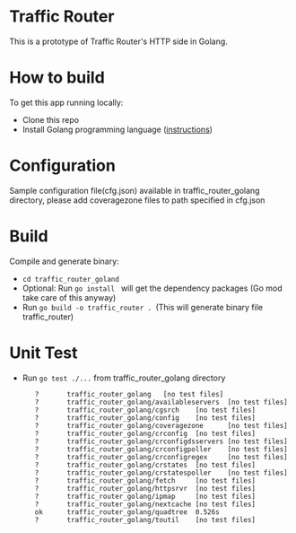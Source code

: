 <!--
    Licensed to the Apache Software Foundation (ASF) under one
    or more contributor license agreements.  See the NOTICE file
    distributed with this work for additional information
    regarding copyright ownership.  The ASF licenses this file
    to you under the Apache License, Version 2.0 (the
    "License"); you may not use this file except in compliance
    with the License.  You may obtain a copy of the License at

      http://www.apache.org/licenses/LICENSE-2.0

    Unless required by applicable law or agreed to in writing,
    software distributed under the License is distributed on an
    "AS IS" BASIS, WITHOUT WARRANTIES OR CONDITIONS OF ANY
    KIND, either express or implied.  See the License for the
    specific language governing permissions and limitations
    under the License.
-->

# Traffic Router 

This is a prototype of Traffic Router's HTTP side in Golang.

# How to build

To get this app running locally:

- Clone this repo
- Install Golang programming language ([instructions](https://golang.org/doc/install))


# Configuration

Sample configuration file(cfg.json) available in traffic_router_golang directory, please add coveragezone files to path specified in cfg.json
   

# Build

Compile and generate binary:

   - `cd traffic_router_goland`
   - Optional: Run `go install ` will get the dependency packages (Go mod take care of this anyway)
   - Run `go build -o traffic_router . `(This will generate binary file traffic_router)


# Unit Test
    
   - Run `go test ./...` from traffic_router_golang directory
     
     ```$ go test ./...
		?       traffic_router_golang   [no test files]
		?       traffic_router_golang/availableservers  [no test files]
		?       traffic_router_golang/cgsrch    [no test files]
		?       traffic_router_golang/config    [no test files]
		?       traffic_router_golang/coveragezone      [no test files]
		?       traffic_router_golang/crconfig  [no test files]
		?       traffic_router_golang/crconfigdsservers [no test files]
		?       traffic_router_golang/crconfigpoller    [no test files]
		?       traffic_router_golang/crconfigregex     [no test files]
		?       traffic_router_golang/crstates  [no test files]
		?       traffic_router_golang/crstatespoller    [no test files]
		?       traffic_router_golang/fetch     [no test files]
		?       traffic_router_golang/httpsrvr  [no test files]
		?       traffic_router_golang/ipmap     [no test files]
		?       traffic_router_golang/nextcache [no test files]
		ok      traffic_router_golang/quadtree  0.526s
		?       traffic_router_golang/toutil    [no test files]
```

